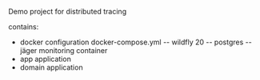 Demo project for distributed tracing

contains:
- docker configuration docker-compose.yml
    -- wildfly 20
    -- postgres
    -- jäger monitoring container
- app application 
- domain application
